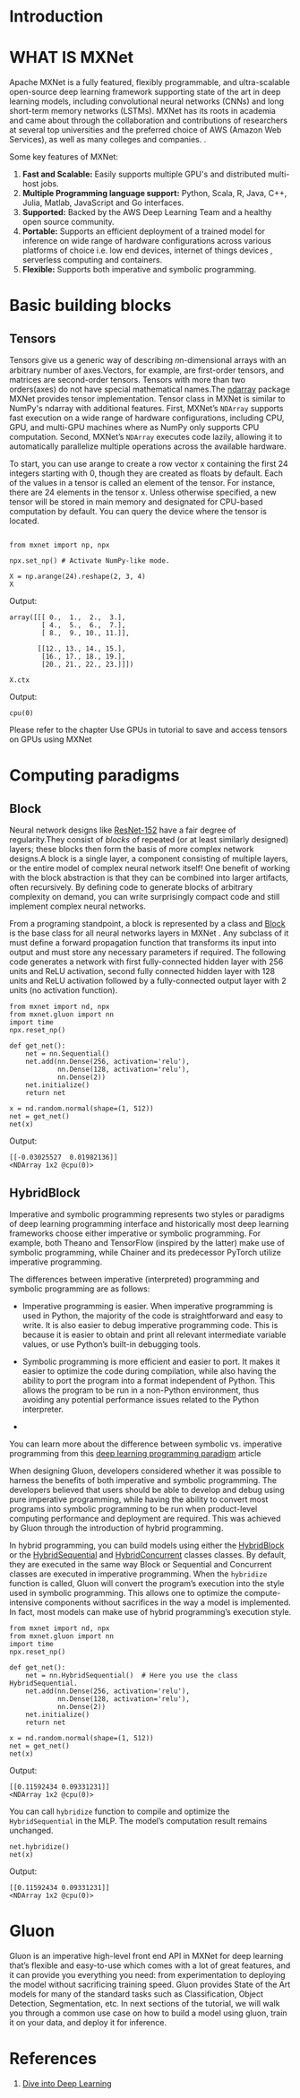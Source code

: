 # Introduction


# WHAT IS MXNet

Apache MXNet is a fully featured, flexibly programmable, and ultra-scalable  open-source deep learning framework supporting state of the art in deep learning models, including convolutional neural networks (CNNs) and long short-term memory networks (LSTMs). MXNet has its roots in academia and came about through the collaboration and contributions of researchers at several top universities  and the preferred choice of AWS (Amazon Web Services), as well as many colleges and companies. .

Some key features of MXNet:
1.  **Fast and Scalable:** Easily supports multiple GPU's and distributed multi-host jobs. 
2.  **Multiple Programming language support:**  Python, Scala,  R, Java, C++, Julia, Matlab, JavaScript and Go interfaces.
3.  **Supported:** Backed by the AWS Deep Learning Team and a healthy open source community.
4. **Portable:** Supports an efficient deployment of a trained model for inference   on wide range of hardware configurations across various platforms of choice i.e.  low end devices, internet of things devices , serverless computing and containers.
5. **Flexible:** Supports both imperative and symbolic programming.

# Basic building blocks

## Tensors

Tensors  give us a generic way of describing 𝑛n-dimensional arrays with an arbitrary number of axes.Vectors, for example, are first-order tensors, and matrices are second-order tensors.  Tensors with more than two orders(axes) do not have special mathematical names.The [ndarray](https://mxnet.apache.org/versions/1.7/api/python/docs/api/ndarray/index.html) package  MXNet provides tensor implementation. Tensor class in MXNet is similar to NumPy's ndarray with additional features. First, MXNet’s `NDArray` supports fast execution on a wide range of hardware configurations, including CPU, GPU, and multi-GPU machines where as NumPy only supports CPU computation. Second, MXNet’s `NDArray` executes code lazily, allowing it to automatically parallelize multiple operations across the available hardware.

  To start, you can use arange to create a row vector x containing the first 24 integers starting with 0, though they are created as floats by default. Each of the values in a tensor is called an element of the tensor. For instance, there are 24 elements in the tensor x. Unless otherwise specified, a new tensor will be stored in main memory and designated for CPU-based computation by default. You can query the device where the tensor is located.

```{.python .input n=1}

from mxnet import np, npx

npx.set_np() # Activate NumPy-like mode.

```

```{.python .input n=2}
X = np.arange(24).reshape(2, 3, 4)
X
```
Output:
```{.python .input n=2}
array([[[ 0.,  1.,  2.,  3.],
        [ 4.,  5.,  6.,  7.],
        [ 8.,  9., 10., 11.]],

       [[12., 13., 14., 15.],
        [16., 17., 18., 19.],
        [20., 21., 22., 23.]]])
```
```{.python .input n=3}
X.ctx
```
Output:
```{.python .input n=3}
cpu(0)
```

Please refer to the chapter  Use GPUs in tutorial to save and access tensors on GPUs using MXNet

# Computing paradigms

## Block
Neural network designs like [ResNet-152](https://www.cv-foundation.org/openaccess/content_cvpr_2016/papers/He_Deep_Residual_Learning_CVPR_2016_paper.pdf) have a fair degree of regularity.They consist of _blocks_ of repeated (or at least similarly designed) layers; these blocks then form the basis of more complex network designs.A block is a single layer, a component consisting of multiple layers, or the entire model of  complex neural network itself! One benefit of working with the block abstraction is that they can be combined into larger artifacts, often recursively. By defining code to generate blocks of arbitrary complexity on demand, you can write surprisingly compact code and still implement complex neural networks.


From a programing standpoint, a block is represented by a class and [Block](https://mxnet.apache.org/versions/1.7/api/python/docs/api/gluon/nn/index.html#mxnet.gluon.nn.Block)  is the base class for all neural networks layers in MXNet . Any subclass of it must define a forward propagation function that transforms its input into output and must store any necessary parameters if required. 
The following code generates a network with first fully-connected hidden layer with 256 units and ReLU activation, second fully connected hidden layer with 128 units and ReLU activation followed by a fully-connected output layer with 2 units (no activation function).

```{.python .input n=2}
from mxnet import nd, npx
from mxnet.gluon import nn
import time
npx.reset_np()

def get_net():
    net = nn.Sequential() 
    net.add(nn.Dense(256, activation='relu'),
            nn.Dense(128, activation='relu'),
            nn.Dense(2))
    net.initialize()
    return net

x = nd.random.normal(shape=(1, 512))
net = get_net()
net(x)
```

Output:
```{.python .input n=2}
[[-0.03025527  0.01982136]]
<NDArray 1x2 @cpu(0)>
```

## HybridBlock

Imperative and symbolic  programming represents two styles or paradigms of deep learning programming interface and historically most deep learning frameworks choose either imperative or symbolic programming. For example, both Theano and TensorFlow (inspired by the latter) make use of symbolic programming, while Chainer and its predecessor PyTorch utilize imperative programming. 

The differences between imperative (interpreted) programming and symbolic programming are as follows:

-   Imperative programming is easier. When imperative programming is used in Python, the majority of the code is straightforward and easy to write. It is also easier to debug imperative programming code. This is because it is easier to obtain and print all relevant intermediate variable values, or use Pythonʼs built-in debugging tools.
    
-   Symbolic programming is more efficient and easier to port. It makes it easier to optimize the code during compilation, while also having the ability to port the program into a format independent of Python. This allows the program to be run in a non-Python environment, thus avoiding any potential performance issues related to the Python interpreter.
- 
You can learn more about the difference between symbolic vs. imperative programming from this [deep learning programming paradigm](https://mxnet.apache.org/versions/1.6/api/architecture/program_model) article

When designing Gluon, developers considered whether it was possible to harness the benefits of both imperative and symbolic programming. The developers believed that users should be able to develop and debug using pure imperative programming, while having the ability to convert most programs into symbolic programming to be run when product-level computing performance and deployment are required. This was achieved by Gluon through the introduction of hybrid programming.

In hybrid programming, you can build models using either the [HybridBlock](https://mxnet.apache.org/versions/1.7/api/python/docs/api/gluon/hybrid_block.html) or the [HybridSequential](https://mxnet.apache.org/versions/1.6/api/python/docs/api/gluon/nn/index.html#mxnet.gluon.nn.HybridSequential) and [HybridConcurrent](https://mxnet.incubator.apache.org/versions/1.7/api/python/docs/api/gluon/contrib/index.html#mxnet.gluon.contrib.nn.HybridConcurrent) classes classes. By default, they are executed in the same way Block or Sequential  and Concurrent  classes are executed in imperative programming. When the  `hybridize`  function is called, Gluon will convert the program’s execution into the style used in symbolic programming. This allows one to optimize the compute-intensive components without sacrifices in the way a model is implemented. In fact, most models can make use of hybrid programming’s execution style.

```{.python .input n=2}
from mxnet import nd, npx
from mxnet.gluon import nn
import time
npx.reset_np()

def get_net():
    net = nn.HybridSequential()  # Here you use the class HybridSequential.
    net.add(nn.Dense(256, activation='relu'),
            nn.Dense(128, activation='relu'),
            nn.Dense(2))
    net.initialize()
    return net

x = nd.random.normal(shape=(1, 512))
net = get_net()
net(x)
```

Output:
```{.python .input n=2}
[[0.11592434 0.09331231]]
<NDArray 1x2 @cpu(0)>
```

You can call `hybridize` function to compile and optimize the `HybridSequential` in the MLP. The modelʼs computation result remains unchanged.

```{.python .input n=2}
net.hybridize()
net(x)
```
Output:
```{.python .input n=2}
[[0.11592434 0.09331231]]
<NDArray 1x2 @cpu(0)>
```

# Gluon

Gluon is an imperative high-level  front end API in MXNet for deep learning that’s flexible and easy-to-use which comes with a lot of great features, and it can provide you everything you need: from experimentation to deploying the model without sacrificing training speed. Gluon provides State of the Art models for many of the standard tasks such as Classification, Object Detection, Segmentation, etc. In next sections of   the  tutorial, we will walk you through a common use case on how to build a model using gluon, train it on your data, and deploy it for inference.


# References
1.  [Dive into Deep Learning](http://d2l.ai/) 
